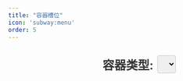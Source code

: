 ```yaml
---
title: "容器槽位"
icon: 'subway:menu'
order: 5
---
```

<script setup lang="ts">
import {computed, ref} from "vue"; 

const selectOption = ref("https://raw.githubusercontent.com/BukkitWiki/Picture/main/pic/2024/chest-large.png");
const useImgUrl = ref("");

const slotMapping = [
    {
        name: '铁砧(Anvil)',
        url: 'https://raw.githubusercontent.com/BukkitWiki/Picture/main/pic/2024/anvil.png'
    },
    {
        name: '信标(Beacon)',
        url: 'https://raw.githubusercontent.com/BukkitWiki/Picture/main/pic/2024/20241113021809.png'
    },
    {
        name: '高炉(Blast Furnace)',
        url: 'https://raw.githubusercontent.com/BukkitWiki/Picture/main/pic/2024/20241113021931.png'
    },
    {
        name: '炼药台(Brewing Stand)',
        url: 'https://raw.githubusercontent.com/BukkitWiki/Picture/main/pic/2024/brewing-stand.png'
    },
    {
        name: '制图台(Cartography)',
        url: 'https://raw.githubusercontent.com/BukkitWiki/Picture/main/pic/2024/cartography-table.png'
    },
    {
        name: '大箱子(Large Chest)',
        url: 'https://raw.githubusercontent.com/BukkitWiki/Picture/main/pic/2024/chest-large.png'
    },
    {
        name: '小箱子(Small Chest)',
        url: 'https://raw.githubusercontent.com/BukkitWiki/Picture/main/pic/2024/chest-small.png'
    },
    {
        name: '合成台(Crafting)',
        url: 'https://raw.githubusercontent.com/BukkitWiki/Picture/main/pic/2024/crafting-table.png'
    },
    {
        name: '发射器(Dispenser)',
        url: 'https://raw.githubusercontent.com/BukkitWiki/Picture/main/pic/2024/dispenser.png'
    },
    {
        name: '驴(Donkey)',
        url: 'https://raw.githubusercontent.com/BukkitWiki/Picture/main/pic/2024/donkey.png'
    },
    {
        name: '投掷器(Dropper)',
        url: 'https://raw.githubusercontent.com/BukkitWiki/Picture/main/pic/2024/dropper.png'
    },
    {
        name: '附魔台(Enchanting)',
        url: 'https://raw.githubusercontent.com/BukkitWiki/Picture/main/pic/2024/enchanting-table.png'
    },
    {
        name: '熔炉(Furnace)',
        url: 'https://raw.githubusercontent.com/BukkitWiki/Picture/main/pic/2024/furnace.png'
    },
    {
        name: '砂轮(Grindstone)',
        url: 'https://raw.githubusercontent.com/BukkitWiki/Picture/main/pic/2024/grindstone.png'
    },
    {
        name: '漏斗(Hopper)',
        url: 'https://raw.githubusercontent.com/BukkitWiki/Picture/main/pic/2024/hopper.png'
    },
    {
        name: '马(Horse)',
        url: 'https://raw.githubusercontent.com/BukkitWiki/Picture/main/pic/2024/horse.png'
    },
    {
        name: '羊驼(Llama)',
        url: 'https://raw.githubusercontent.com/BukkitWiki/Picture/main/pic/2024/llama.png'
    },
    {
        name: '织布机(Loom)',
        url: 'https://raw.githubusercontent.com/BukkitWiki/Picture/main/pic/2024/loom.png'
    },
    {
        name: '玩家(Player)',
        url: 'https://raw.githubusercontent.com/BukkitWiki/Picture/main/pic/2024/player.png'
    },
    {
        name: '潜影盒(Shulker Box)',
        url: 'https://raw.githubusercontent.com/BukkitWiki/Picture/main/pic/2024/shulker-box.png'
    },
    {
        name: '锻造台(Smithing)',
        url: 'https://raw.githubusercontent.com/BukkitWiki/Picture/main/pic/2024/smithing-table.png'
    },
    {
        name: '烟熏炉(Smoker)',
        url: 'https://raw.githubusercontent.com/BukkitWiki/Picture/main/pic/2024/smoker.png'
    },
    {
        name: '切石机(StoneCutter)',
        url: 'https://raw.githubusercontent.com/BukkitWiki/Picture/main/pic/2024/stonecutter.png'
    },
    {
        name: '村民(Villager)',
        url: 'https://raw.githubusercontent.com/BukkitWiki/Picture/main/pic/2024/villager.png'
    },
];

const getImage = computed(()=>{
    return selectOption.value
})

</script>
<style scope>
.container{
  display: flex;
  flex-direction: column;
  align-items: center;
  padding: 1rem;
  gap: 1rem;
  font-family: Arial, sans-serif;
  width: 100%;
}
.select-box{
  font-size: 1.5rem;
  color: #333;
  font-weight: bold;
  display: flex;
  align-items: center;
  gap: 0.5rem;
}


.select-input {
  font-size: 1rem;
  padding: 0.5rem;
  border: 1px solid #ccc;
  border-radius: 4px;
  outline: none;
  transition: border-color 0.3s ease;
}
.select-input:focus {
  border-color: #42b983;
}

.image-preview {
  max-width: 100%;
  height: auto;
  border-radius: 8px;
  box-shadow: 0 2px 5px rgba(0, 0, 0, 0.2);
}
</style>

<div class="container">

<div class="select-box">
<span>容器类型: </span>
<select v-model="selectOption" class="select-input">
    <option v-for="(item,i) in slotMapping" :key="i" :label="item.name" :value="item.url"></option>
</select>
</div>
<img :src="getImage" class="image-preview" style="pointer-events: none">
</div>